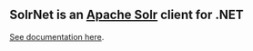 ## SolrNet is an [Apache Solr](http://lucene.apache.org/solr/) client for .NET

[See documentation here](Documentation/README.md).
